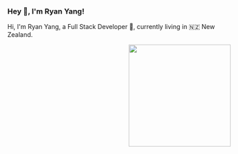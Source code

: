 
### Hey 👋, I'm Ryan Yang!

Hi, I'm Ryan Yang, a Full Stack Developer 🚀, currently living in 🇳🇿 New Zealand.

<img align='right' width="230" src="https://media.giphy.com/media/123/giphy.gif" >

<!--
**yanze-yang/yanze-yang** is a ✨ _special_ ✨ repository because its `README.md` (this file) appears on your GitHub profile.

Here are some ideas to get you started:

- 🔭 I’m currently working on ...
- 🌱 I’m currently learning ...
- 👯 I’m looking to collaborate on ...
- 🤔 I’m looking for help with ...
- 💬 Ask me about ...
- 📫 How to reach me: ...
- 😄 Pronouns: ...
- ⚡ Fun fact: ...
-->
